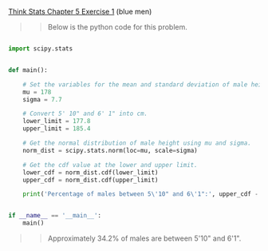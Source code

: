 [Think Stats Chapter 5 Exercise 1](http://greenteapress.com/thinkstats2/html/thinkstats2006.html#toc50) (blue men)

>> Below is the python code for this problem.

```python

import scipy.stats


def main():

	# Set the variables for the mean and standard deviation of male height
	mu = 178
	sigma = 7.7

	# Convert 5' 10" and 6' 1" into cm.
	lower_limit = 177.8
	upper_limit = 185.4

	# Get the normal distribution of male height using mu and sigma.
	norm_dist = scipy.stats.norm(loc=mu, scale=sigma)

	# Get the cdf value at the lower and upper limit.
	lower_cdf = norm_dist.cdf(lower_limit)
	upper_cdf = norm_dist.cdf(upper_limit)

	print('Percentage of males between 5\'10" and 6\'1":', upper_cdf - lower_cdf)


if __name__ == '__main__':
	main()

```
>> Approximately 34.2% of males are between 5'10" and 6'1".